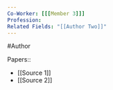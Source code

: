 ```yaml
---
Co-Worker: [[[Member 3]]]
Profession: 
Related Fields: "[[Author Two]]"
---
```

#Author


Papers:: <div hidden id="Papers_values">[[Source 1]], [[Source 2]]</div>
- [[Source 1]]
- [[Source 2]]
